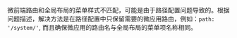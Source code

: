 微前端路由和全局布局的菜单样式不匹配，可能是由于路径配置问题导致的。根据问题描述，解决方法是在路径配置中只保留需要的微应用路由，例如：`path: '/system/'`, 而且确保微应用的路由名与全局布局的菜单项名称相同。
